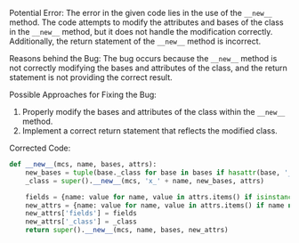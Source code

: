 Potential Error:
The error in the given code lies in the use of the `__new__` method. The code attempts to modify the attributes and bases of the class in the `__new__` method, but it does not handle the modification correctly. Additionally, the return statement of the `__new__` method is incorrect.

Reasons behind the Bug:
The bug occurs because the `__new__` method is not correctly modifying the bases and attributes of the class, and the return statement is not providing the correct result.

Possible Approaches for Fixing the Bug:
1. Properly modify the bases and attributes of the class within the `__new__` method.
2. Implement a correct return statement that reflects the modified class.

Corrected Code:
```python
def __new__(mcs, name, bases, attrs):
    new_bases = tuple(base._class for base in bases if hasattr(base, '_class'))
    _class = super().__new__(mcs, 'x_' + name, new_bases, attrs)

    fields = {name: value for name, value in attrs.items() if isinstance(value, Field)}
    new_attrs = {name: value for name, value in attrs.items() if name not in fields}
    new_attrs['fields'] = fields
    new_attrs['_class'] = _class
    return super().__new__(mcs, name, bases, new_attrs)
```